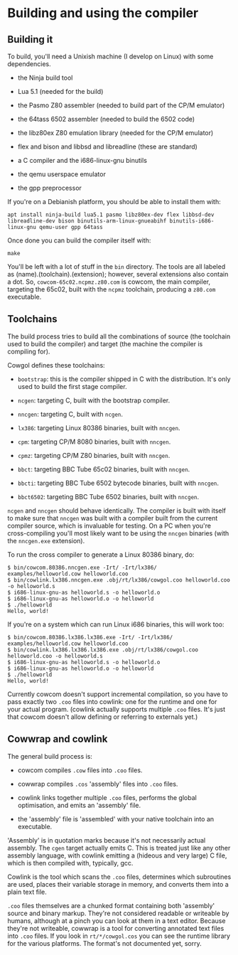 Building and using the compiler
===============================

Building it
-----------

To build, you'll need a Unixish machine (I develop on Linux) with some
dependencies.

  - the Ninja build tool

  - Lua 5.1 (needed for the build)

  - the Pasmo Z80 assembler (needed to build part of the CP/M emulator)

  - the 64tass 6502 assembler (needed to build the 6502 code)

  - the libz80ex Z80 emulation library (needed for the CP/M emulator)
  
  - flex and bison and libbsd and libreadline (these are standard)

  - a C compiler and the i686-linux-gnu binutils

  - the qemu userspace emulator

  - the gpp preprocessor

If you're on a Debianish platform, you should be able to install them
with:

    apt install ninja-build lua5.1 pasmo libz80ex-dev flex libbsd-dev libreadline-dev bison binutils-arm-linux-gnueabihf binutils-i686-linux-gnu qemu-user gpp 64tass

Once done you can build the compiler itself with:


```
make
```

You'll be left with a lot of stuff in the `bin` directory. The tools are all
labeled as (name).(toolchain).(extension); however, several extensions also
contain a dot.  So, `cowcom-65c02.ncpmz.z80.com` is cowcom, the main compiler,
targeting the 65c02, built with the `ncpmz` toolchain, producing a `z80.com`
executable.



Toolchains
----------

The build process tries to build all the combinations of source (the toolchain
used to build the compiler) and target (the machine the compiler is compiling
for). 

Cowgol defines these toolchains:

  - `bootstrap`: this is the compiler shipped in C with the distribution.
    It's only used to build the first stage compiler.

  - `ncgen`: targeting C, built with the bootstrap compiler.

  - `nncgen`: targeting C, built with `ncgen`.

  - `lx386`: targeting Linux 80386 binaries, built with `nncgen`.

  - `cpm`: targeting CP/M 8080 binaries, built with `nncgen`.

  - `cpmz`: targeting CP/M Z80 binaries, built with `nncgen`.

  - `bbct`: targeting BBC Tube 65c02 binaries, built with `nncgen`.

  - `bbcti`: targeting BBC Tube 6502 bytecode binaries, built with `nncgen`.

  - `bbct6502`: targeting BBC Tube 6502 binaries, built with `nncgen`.

`ncgen` and `nncgen` should behave identically. The compiler is built with
itself to make sure that `nncgen` was built with a compiler built from the
current compiler source, which is invaluable for testing. On a PC when you're
cross-compiling you'll most likely want to be using the `nncgen` binaries (with
the `nncgen.exe` extension).

To run the cross compiler to generate a Linux 80386 binary, do:

```
$ bin/cowcom.80386.nncgen.exe -Irt/ -Irt/lx386/ examples/helloworld.cow helloworld.coo
$ bin/cowlink.lx386.nncgen.exe .obj/rt/lx386/cowgol.coo helloworld.coo -o helloworld.s
$ i686-linux-gnu-as helloworld.s -o helloworld.o
$ i686-linux-gnu-as helloworld.o -o helloworld
$ ./helloworld
Hello, world!
```

If you're on a system which can run Linux i686 binaries, this will work too:

```
$ bin/cowcom.80386.lx386.lx386.exe -Irt/ -Irt/lx386/ examples/helloworld.cow helloworld.coo
$ bin/cowlink.lx386.lx386.lx386.exe .obj/rt/lx386/cowgol.coo helloworld.coo -o helloworld.s
$ i686-linux-gnu-as helloworld.s -o helloworld.o
$ i686-linux-gnu-as helloworld.o -o helloworld
$ ./helloworld
Hello, world!
```

Currently cowcom doesn't support incremental compilation, so you have to pass
exactly two `.coo` files into cowlink: one for the runtime and one for your
actual program. (cowlink actually supports multiple `.coo` files. It's just
that cowcom doesn't allow defining or referring to externals yet.)


Cowwrap and cowlink
-------------------

The general build process is:

  - cowcom compiles `.cow` files into `.coo` files.

  - cowwrap compiles `.cos` 'assembly' files into `.coo` files.

  - cowlink links together multiple `.coo` files, performs the global
	optimisation, and emits an 'assembly' file.

  - the 'assembly' file is 'assembled' with your native toolchain into an
	executable.

'Assembly' is in quotation marks because it's not necessarily actual assembly.
The `cgen` target actually emits C. This is treated just like any other
assembly language, with cowlink emitting a (hideous and very large) C file,
which is then compiled with, typically, gcc.

Cowlink is the tool which scans the `.coo` files, determines which subroutines
are used, places their variable storage in memory, and converts them into a
plain text file.

`.coo` files themselves are a chunked format containing both 'assembly' source
and binary markup. They're not considered readable or writeable by humans,
although at a pinch you can look at them in a text editor. Because they're not
writeable, cowwrap is a tool for converting annotated text files into `.coo`
files. If you look in `rt/*/cowgol.cos` you can see the runtime library for the
various platforms. The format's not documented yet, sorry.


